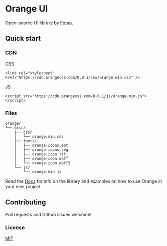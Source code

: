 # Orange UI

Open-source UI library by [Fomo](https://fomo.com).

## Quick start

### CDN
CSS
```
<link rel="stylesheet" href="https://cdn.orangecss.com/0.0.1/css/orange.min.css" />
```

JS
```
<script src="https://cdn.orangecss.com/0.0.1/js/orange.min.js"></script>
```

### Files

```text
orange/
└── dist/
    ├── css/
    │   └── orange.min.css
    ├── fonts/
    │   ├── orange-icons.eot
    │   ├── orange-icons.svg
    │   ├── orange-icon.ttf
    │   ├── orange-icon.woff
    │   └── orange-icon.woff2
    └── js/
        └── orange.min.js
```

Read the [Docs](https://www..orangecss.com/docs/) for info on the library and examples on how to use Orange in your next project.

## Contributing

Pull requests and Github issues welcome!

### License
[MIT](https://github.com/orangeui/orange/blob/master/LICENSE)



